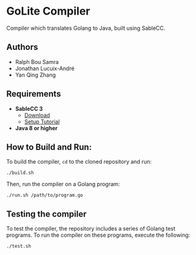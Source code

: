 # GoLite Compiler
Compiler which translates Golang to Java, built using SableCC. 

## Authors 
- Ralph Bou Samra 
- Jonathan Lucuix-André 
- Yan Qing Zhang

## Requirements
- **SableCC 3** 
  - [Download](http://www.sablecc.org/)
  - [Setup Tutorial](http://www.cs.mcgill.ca/~cs520/2009/howtosablecc.html) 
- **Java 8 or higher**

## How to Build and Run:

To build the compiler, `cd` to the cloned repository and run:

```./build.sh```

Then, run the compiler on a Golang program:

```./run.sh /path/to/program.go```

## Testing the compiler 

To test the compiler, the repository includes a series of Golang test programs. To run the compiler on these programs, execute the following:

```./test.sh```
